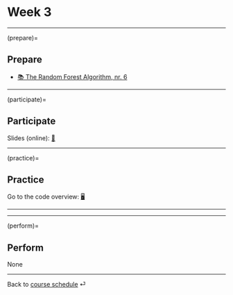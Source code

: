 # Week 3


---

(prepare)=
## Prepare

- [📚 The Random Forest Algorithm, nr. 6 ](https://mlu-explain.github.io/random-forest/)





---


(participate)=
## Participate


 Slides (online): [📑](https://kirenz.github.io/lab-trees/campaign/campaign.html#/title-slide)




---


(practice)=
## Practice



Go to the code overview: [🖥](../docs/code-overview.md)


---

---


(perform)=
## Perform

None


---

Back to [course schedule](../docs/course-schedule.md) ⏎
